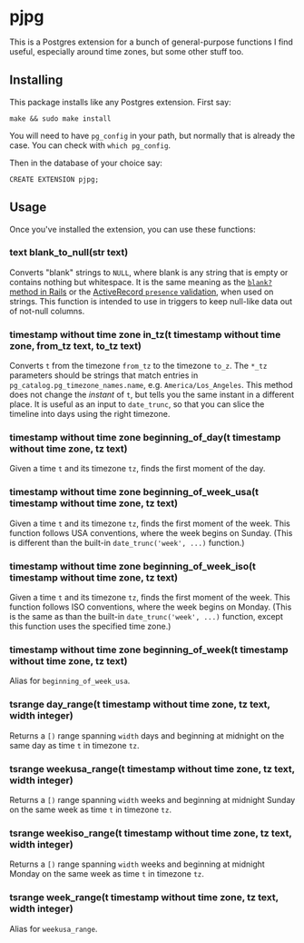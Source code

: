pjpg
====

This is a Postgres extension for a bunch of general-purpose functions I find useful,
especially around time zones, but some other stuff too.


Installing
----------

This package installs like any Postgres extension. First say:

    make && sudo make install

You will need to have `pg_config` in your path,
but normally that is already the case.
You can check with `which pg_config`.

Then in the database of your choice say:

    CREATE EXTENSION pjpg;


Usage
-----

Once you've installed the extension,
you can use these functions:

### text blank\_to\_null(str text)

Converts "blank" strings to `NULL`,
where blank is any string that is empty or contains nothing but whitespace.
It is the same meaning as the [`blank?` method in Rails](https://apidock.com/rails/Object/blank%3F)
or the [ActiveRecord `presence` validation](http://guides.rubyonrails.org/active_record_validations.html#presence),
when used on strings.
This function is intended to use in triggers to keep null-like data out of not-null columns.

### timestamp without time zone in\_tz(t timestamp without time zone, from\_tz text, to\_tz text)

Converts `t` from the timezone `from_tz` to the timezone `to_z`.
The `*_tz` parameters should be strings that match entries in `pg_catalog.pg_timezone_names.name`,
e.g. `America/Los_Angeles`.
This method does not change the *instant* of `t`,
but tells you the same instant in a different place.
It is useful as an input to `date_trunc`,
so that you can slice the timeline into days using the right timezone.

### timestamp without time zone beginning\_of\_day(t timestamp without time zone, tz text)

Given a time `t` and its timezone `tz`, finds the first moment of the day.

### timestamp without time zone beginning\_of\_week\_usa(t timestamp without time zone, tz text)

Given a time `t` and its timezone `tz`, finds the first moment of the week.
This function follows USA conventions, where the week begins on Sunday.
(This is different than the built-in `date_trunc('week', ...)` function.)

### timestamp without time zone beginning\_of\_week\_iso(t timestamp without time zone, tz text)

Given a time `t` and its timezone `tz`, finds the first moment of the week.
This function follows ISO conventions, where the week begins on Monday.
(This is the same as than the built-in `date_trunc('week', ...)` function,
except this function uses the specified time zone.)

### timestamp without time zone beginning\_of\_week(t timestamp without time zone, tz text)

Alias for `beginning_of_week_usa`.

### tsrange day\_range(t timestamp without time zone, tz text, width integer)

Returns a `[)` range spanning `width` days and beginning at midnight
on the same day as time `t` in timezone `tz`.

### tsrange weekusa\_range(t timestamp without time zone, tz text, width integer)

Returns a `[)` range spanning `width` weeks and beginning at midnight Sunday
on the same week as time `t` in timezone `tz`.

### tsrange weekiso\_range(t timestamp without time zone, tz text, width integer)

Returns a `[)` range spanning `width` weeks and beginning at midnight Monday
on the same week as time `t` in timezone `tz`.

### tsrange week\_range(t timestamp without time zone, tz text, width integer)

Alias for `weekusa_range`.



